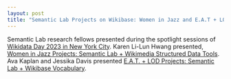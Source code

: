 ```yaml
---
layout: post
title: "Semantic Lab Projects on Wikibase: Women in Jazz and E.A.T + LOD Projects"
---
```

Semantic Lab research fellows presented during the spotlight sessions of [Wikidata Day 2023 in New York City](https://en.wikipedia.org/wiki/Wikipedia:Meetup/NYC/Wikidata_Day_2023). Karen Li-Lun Hwang presented, [Women in Jazz Projects: Semantic Lab + Wikimedia Structured Data Tools](https://docs.google.com/presentation/d/1i92fQgzUgkya90YR1oB_wyO4UOUnD6O0Qvlns9PXth8/edit?usp=sharing). Ava Kaplan and Jessika Davis presented [E.A.T. + LOD Projects: Semantic Lab + Wikibase Vocabulary](https://docs.google.com/presentation/d/1zrVnICyear-IPJgfuNiV_25z3wq0CX_hGOm3-Zw73mk/edit?usp=sharing).   
